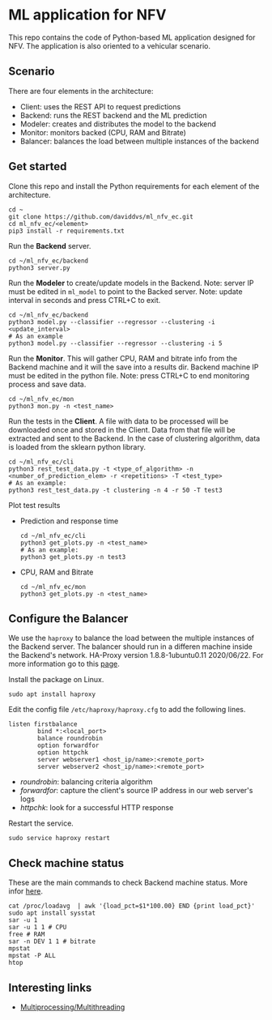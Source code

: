 # ML application for NFV
This repo contains the code of Python-based ML application designed for NFV. The application is also oriented to a vehicular scenario.

## Scenario
There are four elements in the architecture:
- Client: uses the REST API to request predictions
- Backend: runs the REST backend and the ML prediction
- Modeler: creates and distributes the model to the backend
- Monitor: monitors backed (CPU, RAM and Bitrate)
- Balancer: balances the load between multiple instances of the backend

## Get started
Clone this repo and install the Python requirements for each element of the architecture.
```
cd ~
git clone https://github.com/daviddvs/ml_nfv_ec.git
cd ml_nfv_ec/<element>
pip3 install -r requirements.txt
```

Run the **Backend** server.
```
cd ~/ml_nfv_ec/backend
python3 server.py
```

Run the **Modeler** to create/update models in the Backend.
Note: server IP must be edited in `ml_model` to point to the Backed server.
Note: update interval in seconds and press CTRL+C to exit.
```
cd ~/ml_nfv_ec/backend
python3 model.py --classifier --regressor --clustering -i <update_interval>
# As an example
python3 model.py --classifier --regressor --clustering -i 5
```

Run the **Monitor**. 
This will gather CPU, RAM and bitrate info from the Backend machine and it will the save into a results dir.
Backend machine IP must be edited in the python file.
Note: press CTRL+C to end monitoring process and save data.
```
cd ~/ml_nfv_ec/mon
python3 mon.py -n <test_name>
```

Run the tests in the **Client**. A file with data to be processed will be downloaded once and stored in the Client.
Data from that file will be extracted and sent to the Backend. 
In the case of clustering algorithm, data is loaded from the sklearn python library.
```
cd ~/ml_nfv_ec/cli
python3 rest_test_data.py -t <type_of_algorithm> -n <number_of_prediction_elem> -r <repetitions> -T <test_type>
# As an example:
python3 rest_test_data.py -t clustering -n 4 -r 50 -T test3
```

Plot test results
 - Prediction and response time
    ```
    cd ~/ml_nfv_ec/cli
    python3 get_plots.py -n <test_name>
    # As an example:
    python3 get_plots.py -n test3
    ```
 - CPU, RAM and Bitrate
    ```
    cd ~/ml_nfv_ec/mon
    python3 get_plots.py -n <test_name>
    ```

## Configure the Balancer
We use the `haproxy` to balance the load between the multiple instances of the Backend server.
The balancer should run in a differen machine inside the Backend's network.
HA-Proxy version 1.8.8-1ubuntu0.11 2020/06/22.
For more information go to this [page](https://devops.ionos.com/tutorials/install-and-configure-haproxy-load-balancer-on-ubuntu-1604/).

Install the package on Linux.
```
sudo apt install haproxy
```

Edit the config file `/etc/haproxy/haproxy.cfg` to add the following lines.
```
listen firstbalance
        bind *:<local_port>
        balance roundrobin
        option forwardfor
        option httpchk
        server webserver1 <host_ip/name>:<remote_port>
        server webserver2 <host_ip/name>:<remote_port>
```
   - *roundrobin*: balancing criteria algorithm
   - *forwardfor*: capture the client's source IP address in our web server's logs
   - *httpchk*: look for a successful HTTP response

Restart the service.
```
sudo service haproxy restart
```

## Check machine status
These are the main commands to check Backend machine status. More infor [here](stress.md).
```
cat /proc/loadavg  | awk '{load_pct=$1*100.00} END {print load_pct}'
sudo apt install sysstat
sar -u 1
sar -u 1 1 # CPU
free # RAM
sar -n DEV 1 1 # bitrate
mpstat
mpstat -P ALL
htop
```

## Interesting links
- [Multiprocessing/Multithreading](https://stackoverflow.com/questions/9786102/how-do-i-parallelize-a-simple-python-loop)
